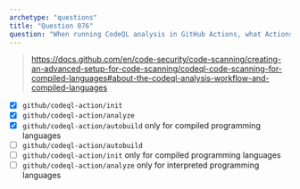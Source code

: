 ```yaml
---
archetype: "questions"
title: "Question 076"
question: "When running CodeQL analysis in GitHub Actions, what Actions should you use? (Choose three.)"
---
```


> https://docs.github.com/en/code-security/code-scanning/creating-an-advanced-setup-for-code-scanning/codeql-code-scanning-for-compiled-languages#about-the-codeql-analysis-workflow-and-compiled-languages
- [x] `github/codeql-action/init`
- [x] `github/codeql-action/analyze`
- [x] `github/codeql-action/autobuild` only for compiled programming languages
- [ ] `github/codeql-action/autobuild` 
- [ ] `github/codeql-action/init` only for compiled programming languages
- [ ] `github/codeql-action/analyze` only for interpreted programming languages
